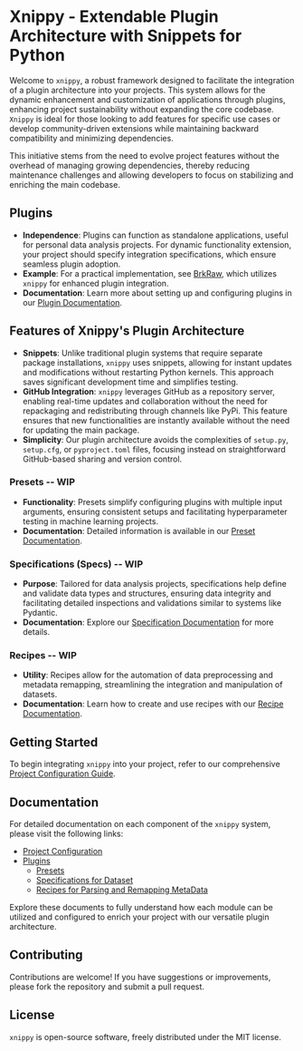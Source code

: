 # Xnippy - Extendable Plugin Architecture with Snippets for Python

Welcome to `xnippy`, a robust framework designed to facilitate the integration of a plugin architecture into your projects. This system allows for the dynamic enhancement and customization of applications through plugins, enhancing project sustainability without expanding the core codebase. `Xnippy` is ideal for those looking to add features for specific use cases or develop community-driven extensions while maintaining backward compatibility and minimizing dependencies.

This initiative stems from the need to evolve project features without the overhead of managing growing dependencies, thereby reducing maintenance challenges and allowing developers to focus on stabilizing and enriching the main codebase.

## **Plugins**
- **Independence**: Plugins can function as standalone applications, useful for personal data analysis projects. For dynamic functionality extension, your project should specify integration specifications, which ensure seamless plugin adoption.
- **Example**: For a practical implementation, see [BrkRaw](https://github.com/brkraw/brkraw.git), which utilizes `xnippy` for enhanced plugin integration.
- **Documentation**: Learn more about setting up and configuring plugins in our [Plugin Documentation](examples/docs/PLUGIN.md).

## Features of Xnippy's Plugin Architecture
- **Snippets**: Unlike traditional plugin systems that require separate package installations, `xnippy` uses snippets, allowing for instant updates and modifications without restarting Python kernels. This approach saves significant development time and simplifies testing.
- **GitHub Integration**: `xnippy` leverages GitHub as a repository server, enabling real-time updates and collaboration without the need for repackaging and redistributing through channels like PyPi. This feature ensures that new functionalities are instantly available without the need for updating the main package.
- **Simplicity**: Our plugin architecture avoids the complexities of `setup.py`, `setup.cfg`, or `pyproject.toml` files, focusing instead on straightforward GitHub-based sharing and version control.

### **Presets** -- WIP
- **Functionality**: Presets simplify configuring plugins with multiple input arguments, ensuring consistent setups and facilitating hyperparameter testing in machine learning projects.
- **Documentation**: Detailed information is available in our [Preset Documentation](examples/docs/PRESET.md).

### **Specifications (Specs)** -- WIP
- **Purpose**: Tailored for data analysis projects, specifications help define and validate data types and structures, ensuring data integrity and facilitating detailed inspections and validations similar to systems like Pydantic.
- **Documentation**: Explore our [Specification Documentation](examples/docs/SPEC.md) for more details.

### **Recipes**  -- WIP
- **Utility**: Recipes allow for the automation of data preprocessing and metadata remapping, streamlining the integration and manipulation of datasets.
- **Documentation**: Learn how to create and use recipes with our [Recipe Documentation](examples/docs/RECIPE.md).

## Getting Started
To begin integrating `xnippy` into your project, refer to our comprehensive [Project Configuration Guide](examples/docs/PROJECT_CONFIG.md).

## Documentation
For detailed documentation on each component of the `xnippy` system, please visit the following links:
- [Project Configuration](examples/docs/PROJECT_CONFIG.md)
- [Plugins](examples/docs/PLUGIN.md)
  - [Presets](examples/docs/PRESET.md)
  - [Specifications for Dataset](examples/docs/SPEC.md)
  - [Recipes for Parsing and Remapping MetaData](examples/docs/RECIPE.md)

Explore these documents to fully understand how each module can be utilized and configured to enrich your project with our versatile plugin architecture.

## Contributing
Contributions are welcome! If you have suggestions or improvements, please fork the repository and submit a pull request.

## License
`xnippy` is open-source software, freely distributed under the MIT license.
